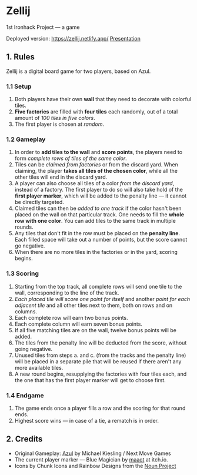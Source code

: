 # Zellij

1st Ironhack Project — a game

Deployed version: https://zellij.netlify.app/
[Presentation](https://docs.google.com/presentation/d/1ZFhB8KOBH06fW0RV_sXBYAB9PQxMDf6bfituXrEkNIk/edit?usp=sharing)

## 1. Rules

Zellij is a digital board game for two players, based on Azul.

### 1.1 Setup

1. Both players have their own **wall** that they need to decorate with colorful tiles.
1. **Five factories** are filled with **four tiles** each randomly, out of a total amount of _100 tiles in five colors_.
1. The first player is chosen at _random_.

### 1.2 Gameplay

1. In order to **add tiles to the wall** and **score points**, the players need to form _complete rows of tiles of the same color_.
1. Tiles can be _claimed from factories_ or from the discard yard. When claiming, the player **takes all tiles of the chosen color**, while all the other tiles will end in the discard yard.
1. A player can also choose all tiles of a color _from the discard yard_, instead of a factory. The first player to do so will also take hold of the **first player marker**, which will be added to the penalty line — it cannot be directly targeted.
1. Claimed tiles can then be _added to one track_ if the color hasn't been placed on the wall on that particular track. One needs to fill the **whole row with one color**. You can add tiles to the same track in multiple rounds.
1. Any tiles that don't fit in the row must be placed on the **penalty line**. Each filled space will take out a number of points, but the score cannot go negative.
1. When there are no more tiles in the factories or in the yard, scoring begins.

### 1.3 Scoring

1. Starting from the top track, all complete rows will send one tile to the wall, corresponding to the line of the track.
1. _Each placed tile will score one point for itself_ and another _point for each adjacent tile_ and all other tiles next to them, both on rows and on columns.
1. Each complete row will earn two bonus points.
1. Each complete column will earn seven bonus points.
1. If all five matching tiles are on the wall, twelve bonus points will be added.
1. The tiles from the penalty line will be deducted from the score, without going negative.
1. Unused tiles from steps a. and c. (from the tracks and the penalty line) will be placed in a separate pile that will be reused if there aren't any more available tiles.
1. A new round begins, resupplying the factories with four tiles each, and the one that has the first player marker will get to choose first.

### 1.4 Endgame

1. The game ends once a player fills a row and the scoring for that round ends.
1. Highest score wins — in case of a tie, a rematch is in order.

## 2. Credits

- Original Gameplay: [Azul](https://planbgames.com/games/azul-next-move-games-michael-kiesling-strategy-abstract-board-game-winner-spiel-des-jahres-game-of-the-year-cannes-portuguese-tiles-royal-palace-of-evora-1) by Michael Kiesling / Next Move Games
- The current player marker — Blue Magician by [maaot](https://maaot.itch.io/mossy-cavern) at itch.io.
- Icons by Chunk Icons and Rainbow Designs from the [Noun Project](https://thenounproject.com/)
